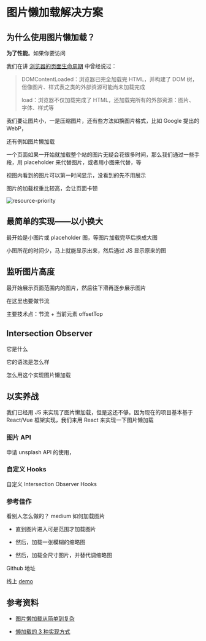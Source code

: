 # 图片懒加载解决方案

## 为什么使用图片懒加载？

**为了性能**。如果你要访问

我们在讲 [浏览器的页面生命周期](../../Browser/页面生命周期.md) 中曾经说过：

> DOMContentLoaded：浏览器已完全加载完 HTML，并构建了 DOM 树，但像图片、样式表之类的外部资源可能尚未加载完成
>
> load：浏览器不仅加载完成了 HTML，还加载完所有的外部资源：图片、字体、样式等

我们要让图片小，一是压缩图片，还有些方法如换图片格式，比如 Google 提出的 WebP，

还有例如图片懒加载

一个页面如果一开始就加载整个站的图片无疑会花很多时间，那么我们通过一些手段，用 placeholder 来代替图片，或者用小图来代替，等

视图内看到的图片可以第一时间显示，没看到的先不用展示

图片的加载权重比较高，会让页面卡顿

![resource-priority](https://i.loli.net/2021/09/13/vW7DyaxABizjuNr.jpg)

## 最简单的实现——以小换大

最开始是小图片或 placeholder 图，等图片加载完毕后换成大图

小图所花的时间少，马上就能显示出来，然后通过 JS 显示原来的图

## 监听图片高度

最开始展示页面范围内的图片，然后往下滑再逐步展示图片

在这里也要做节流

主要技术点：节流 + 当前元素 offsetTop

## Intersection Observer

它是什么

它的语法是怎么样

怎么用这个实现图片懒加载

## 以实养战

我们已经用 JS 来实现了图片懒加载，但是这还不够。因为现在的项目基本基于 React/Vue 框架实现，我们来用 React 来实现一下图片懒加载

### 图片 API

申请 unsplash API 的使用，

### 自定义 Hooks

自定义 Intersection Observer Hooks

### 参考佳作

看别人怎么做的？ medium 如何加载图片

-   直到图片进入可是范围才加载图片

-   然后，加载一张模糊的缩略图

-   然后，加载全尺寸图片，并替代调缩略图

Github 地址

线上 [demo](https://codepen.io/jojobo/pen/QWEzYvY)

## 参考资料

-   [图片懒加载从简单到复杂](https://hateonion.me/posts/19jan30/)

-   [懒加载的 3 种实现方式](https://segmentfault.com/a/1190000017795499)
